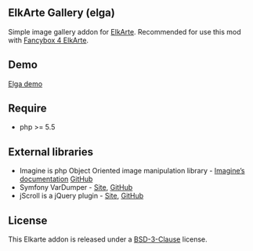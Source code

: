 ## ElkArte Gallery (elga)
Simple image gallery addon for [ElkArte](http://www.elkarte.net/).
Recommended for use this mod with [Fancybox 4 ElkArte](http://www.elkarte.net/community/index.php?topic=1373.0).

## Demo
[Elga demo](http://simaru.tk/index.php?action=gallery)

## Require
- php >= 5.5

## External libraries
 - Imagine is php Object Oriented image manipulation library - [Imagine’s documentation](http://imagine.readthedocs.org/en/latest/) [GitHub](https://github.com/avalanche123/Imagine)
 - Symfony VarDumper - [Site](http://symfony.com/components/VarDumper), [GitHub](https://github.com/symfony/var-dumper)
 - jScroll is a jQuery plugin - [Site](http://jscroll.com/), [GitHub](https://github.com/pklauzinski/jscroll)

## License
This Elkarte addon is released under a [BSD-3-Clause](http://opensource.org/licenses/BSD-3-Clause) license.